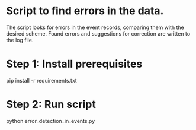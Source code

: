 # Script to find errors in the data.
The script looks for errors in the event records, comparing them with the desired scheme.
Found errors and suggestions for correction are written to the log file.
# Step 1: Install prerequisites
pip install -r requirements.txt
# Step 2: Run script
python error_detection_in_events.py
